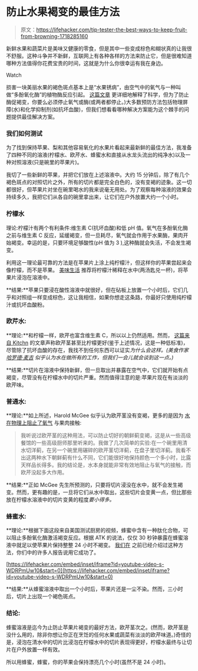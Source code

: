 # 防止水果褐变的最佳方法

> 原文：<https://lifehacker.com/tip-tester-the-best-ways-to-keep-fruit-from-browning-1718285160>

新鲜水果和蔬菜片是美味又健康的零食，但是其中一些变成棕色和糊状真的让我很不舒服。这种斗争并不新鲜，互联网上有各种各样的方法来防止它，但是很难知道哪种方法值得你花费宝贵的时间，这就是为什么你很幸运有我在身边。

Watch

损害一块美丽水果的褐色斑点基本上是“水果锈病”，由空气中的氧气与一种叫做“多酚氧化酶”的植物酶反应引起。 [这篇文章](https://gizmodo.com/why-does-your-apple-turn-brown-and-how-can-you-stop-it-1605149639) 更详细地解释了科学，但为了防止酶促褐变，你要么必须停止氧气或酶(或两者都停止。)大多数预防方法包括物理屏障(水)和化学抑制剂(如抗坏血酸)，但我们想看看哪种解决方案能为这个棘手的问题提供最佳解决方案。

### **我们如何测试**

为了找到保持苹果、梨和其他容易氧化的水果片看起来最新鲜的最佳方法，我准备了四种不同的溶液(柠檬水、欧芹水、蜂蜜水和直接从水龙头流出的纯净水)以及一种对照溶液(只是碗里的苹果片)。

我切了一些新鲜的苹果，并把它们放在上述溶液中。大约 15 分钟后，除了有几个褐色斑点的对照切片之外，所有的切片都是完全白色的，没有变褐的迹象。这一切都很好，但苹果片对坐在碗里喝水的我来说毫无用处。为了观察每种溶液的效果会持续多久，我把它们从各自的碗里拿出来，让它们在户外放置大约一个小时。

### 柠檬水

理论:柠檬汁有两个有利条件:维生素 C(抗坏血酸)和低 pH 值。氧气在多酚氧化酶之前与维生素 C 反应，延缓褐变，但一旦耗尽，氧气就会作用于水果酶，果肉开始褐变。幸运的是，只要环境足够酸性(pH 值为 3 ),这种酶就会失活，不会发生褐变。

利用这一理论最可靠的方法是在苹果片上涂上纯柠檬汁，但这样你的苹果尝起来会像柠檬，而不是苹果。 [美味生活](http://www.theyummylife.com/prevent_apple_and_pear_slices_from_browning) 推荐将柠檬汁稀释在水中(两汤匙兑一杯)，将苹果片浸泡在溶液中。

**结果:**苹果只要浸在酸性溶液中就很好，但在砧板上放置一个小时后，它们几乎和对照组一样变成棕色，这让我相信，如果你想走这条路，你最好只使用纯柠檬汁或抗坏血酸粉。

### 欧芹水:

**理论:**和柠檬一样，欧芹也富含维生素 C，所以以上仍然适用。然而， [这篇来自 Kitchn](http://www.thekitchn.com/an-ingenious-use-for-herb-stems-221285) 的文章声称欧芹茎甚至比柠檬更好(鉴于上述情况，这是一种低标准)，尽管除了抗坏血酸的存在，我找不到任何东西可以证实*为什么会这样。(美食作家 [哈罗德·麦吉](https://en.wikipedia.org/wiki/Harold_McGee) 似乎认为水在做所有的工作，但我们一会儿就会谈到这一点。)*

**结果:**切片在溶液中保持新鲜，但一旦取出并暴露在空气中，它们就开始有点褐变，尽管没有在柠檬水中的切片严重。然而值得注意的是:苹果片现在有淡淡的欧芹味。

### 普通水:

**理论:**如上所述，Harold McGee 似乎认为欧芹茎没有变褐，更多的是因为 [水在物理上阻止了氧气](http://dinersjournal.blogs.nytimes.com/2008/08/07/harold-mcgee-on-parsley-stems-as-anti-browning-agents/?_r=0) 与果肉接触:

> 我听说过欧芹茎的这种用法，可以防止切好的朝鲜蓟变褐，这是从一些高级餐馆的一些高级厨师那里听来的。我做了几次简单的实验:在一个碗里用清水切洋蓟，在另一个碗里用碾碎的欧芹茎切洋蓟，在盘子里切洋蓟。我看不出这两种水下朝鲜蓟有什么不同，它们能很好地保持颜色一个多小时，比露天样品长得多。我的结论是，水本身就能非常有效地阻止与氧气的接触，而欧芹没起多大作用。

**结果:**正如 McGee 先生所预测的，只要将切片浸没在水中，就不会发生褐变。然而，更有趣的是，一旦将它们从水中取出，这些切片会变黄一点，但比那些放在柠檬水溶液中的切片变黄的程度*要小得多。*

### 蜂蜜水:

**理论:**根据下面这段来自美国测试厨房的视频，蜂蜜中含有一种肽化合物，可以阻止多酚氧化酶激活褐变反应。根据 ATK 的说法，仅仅 30 秒钟暴露在蜂蜜溶液中就足以使苹果片保持整整 24 小时不褐变。 [我们在](https://lifehacker.com/give-sliced-fruit-a-quick-honey-water-bath-to-keep-brow-536510461) 之前已经介绍过这种方法，你们中的许多人报告说用它成功了。

 [https://lifehacker.com/embed/inset/iframe?id=youtube-video-s-WDRPmUw10&start=0](https://lifehacker.com/embed/inset/iframe?id=youtube-video-s-WDRPmUw10&start=0) 

**结果:**从蜂蜜溶液中取出一个小时后，苹果片还是一尘不染。然而，三小时后，切片上出现一个褐色斑点。

### 结论:

蜂蜜溶液是迄今为止防止苹果片褐变的最好方法，欧芹茎次之。(然而，欧芹茎是没什么用的，除非你想让你正在烹饪的任何水果或蔬菜有淡淡的欧芹味道。)奇怪的是，浸泡在清水中的切片比浸泡在柠檬水中的切片表现得更好，柠檬水最终与让切片在户外放置一样有效。

所以用蜂蜜，蜂蜜，你的苹果会保持漂亮几个小时(虽然不是 24 小时)。